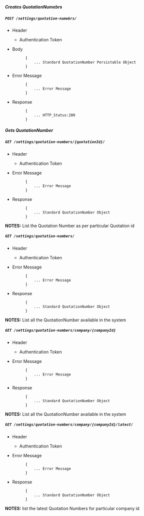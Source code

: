 ##### Creates QuotationNumebrs

##### `POST /settings/quotation-numebrs/`
+ Header
	- Authentication Token


+ Body

            {
                ... Standard QuotationNumber Persistable Object
            }
+ Error Message

			{
				... Error Message
			}             
+ Response

            {
                ... HTTP_Status:200
            }
    

##### Gets QuotationNumber           
            
##### `GET /settings/quotation-numbers/{quotationId}/`
+ Header 
	- Authentication Token
	
+ Error Message

			{
				... Error Message
			}  
+ Response

			{
				... Standard QuotationNumber Object
			}

**NOTES:** List the Quotation Number as per particular Quotation id 

##### `GET /settings/quotation-numbers/`
+ Header
	- Authentication Token
	
+ Error Message

			{
				... Error Message
			}  
+ Response 

			{
				... Standard QuotationNumber Object
			} 

**NOTES:** List all the QuotationNumber available in the system


##### `GET /settings/quotation-numbers/company/{companyId}`
+ Header
	- Authentication Token

+ Error Message

			{
				... Error Message
			}  
+ Response

            {
                ... Standard QuotationNumber Object
            }
            
**NOTES:** List all the QuotationNumber available in the system

##### `GET /settings/quotation-numbers/company/{companyId}/latest/`
+ Header
	- Authentication Token

+ Error Message

			{
				... Error Message
			}  
+ Response

            {
                ... Standard QuotationNumber Object
            }
            
**NOTES:** list the latest Quotation Numbers for particular company id